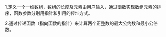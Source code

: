 #
1.定义一个一维数组，数组的长度及元素由用户输入，通过函数实现数组元素的排序，函数参数分别用指针和引用的传址方式。

2.通过传递函数（指向函数的指针）来计算两个正整数的最大公约数和最小公倍数。
